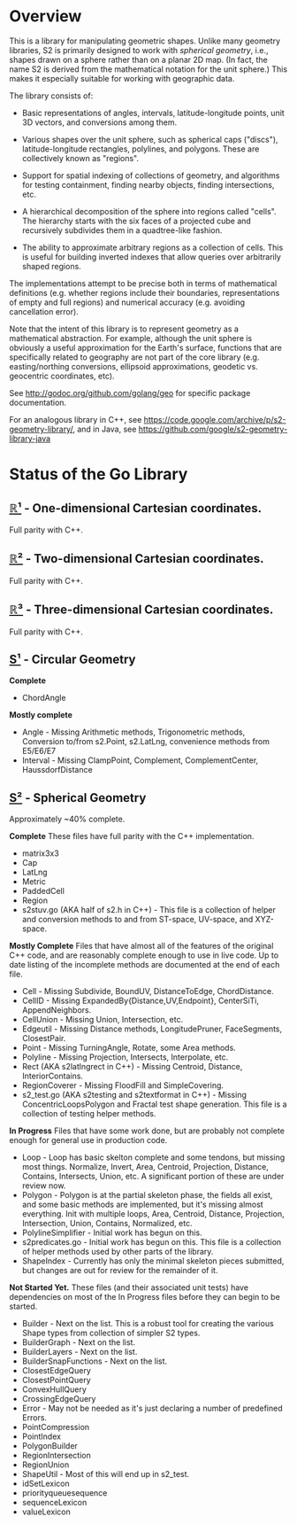 # Overview

This is a library for manipulating geometric shapes. Unlike many geometry
libraries, S2 is primarily designed to work with _spherical geometry_, i.e.,
shapes drawn on a sphere rather than on a planar 2D map. (In fact, the name S2
is derived from the mathematical notation for the unit sphere.) This makes it
especially suitable for working with geographic data.

The library consists of:

*   Basic representations of angles, intervals, latitude-longitude points, unit
    3D vectors, and conversions among them.

*   Various shapes over the unit sphere, such as spherical caps ("discs"),
    latitude-longitude rectangles, polylines, and polygons. These are
    collectively known as "regions".

*   Support for spatial indexing of collections of geometry, and algorithms for
    testing containment, finding nearby objects, finding intersections, etc.

*   A hierarchical decomposition of the sphere into regions called "cells". The
    hierarchy starts with the six faces of a projected cube and recursively
    subdivides them in a quadtree-like fashion.

*   The ability to approximate arbitrary regions as a collection of cells. This
    is useful for building inverted indexes that allow queries over arbitrarily
    shaped regions.

The implementations attempt to be precise both in terms of mathematical
definitions (e.g. whether regions include their boundaries, representations of
empty and full regions) and numerical accuracy (e.g. avoiding cancellation
error).

Note that the intent of this library is to represent geometry as a mathematical
abstraction. For example, although the unit sphere is obviously a useful
approximation for the Earth's surface, functions that are specifically related
to geography are not part of the core library (e.g. easting/northing
conversions, ellipsoid approximations, geodetic vs. geocentric coordinates,
etc).

See http://godoc.org/github.com/golang/geo for specific package documentation.

For an analogous library in C++, see
https://code.google.com/archive/p/s2-geometry-library/, and in Java, see
https://github.com/google/s2-geometry-library-java

# Status of the Go Library

## [ℝ¹](https://godoc.org/github.com/golang/geo/r1) - One-dimensional Cartesian coordinates.

Full parity with C++.

## [ℝ²](https://godoc.org/github.com/golang/geo/r2) - Two-dimensional Cartesian coordinates.

Full parity with C++.

## [ℝ³](https://godoc.org/github.com/golang/geo/r3) - Three-dimensional Cartesian coordinates.

Full parity with C++.

## [S¹](https://godoc.org/github.com/golang/geo/s1) - Circular Geometry

**Complete**

*   ChordAngle

**Mostly complete**

*   Angle - Missing Arithmetic methods, Trigonometric methods, Conversion
    to/from s2.Point, s2.LatLng, convenience methods from E5/E6/E7
*   Interval - Missing ClampPoint, Complement, ComplementCenter,
    HaussdorfDistance

## [S²](https://godoc.org/github.com/golang/geo/s2) - Spherical Geometry

Approximately ~40% complete.

**Complete** These files have full parity with the C++ implementation.

*   matrix3x3
*   Cap
*   LatLng
*   Metric
*   PaddedCell
*   Region
*   s2stuv.go (AKA half of s2.h in C++) - This file is a collection of helper
    and conversion methods to and from ST-space, UV-space, and XYZ-space.

**Mostly Complete** Files that have almost all of the features of the original
C++ code, and are reasonably complete enough to use in live code. Up to date
listing of the incomplete methods are documented at the end of each file.

*   Cell - Missing Subdivide, BoundUV, DistanceToEdge, ChordDistance.
*   CellID - Missing ExpandedBy{Distance,UV,Endpoint}, CenterSiTi,
    AppendNeighbors.
*   CellUnion - Missing Union, Intersection, etc.
*   Edgeutil - Missing Distance methods, LongitudePruner, FaceSegments,
    ClosestPair.
*   Point - Missing TurningAngle, Rotate, some Area methods.
*   Polyline - Missing Projection, Intersects, Interpolate, etc.
*   Rect (AKA s2latlngrect in C++) - Missing Centroid, Distance,
    InteriorContains.
*   RegionCoverer - Missing FloodFill and SimpleCovering.
*   s2_test.go (AKA s2testing and s2textformat in C++) - Missing
    ConcentricLoopsPolygon and Fractal test shape generation. This file is a
    collection of testing helper methods.

**In Progress** Files that have some work done, but are probably not complete
enough for general use in production code.

*   Loop - Loop has basic skelton complete and some tendons, but missing most
    things. Normalize, Invert, Area, Centroid, Projection, Distance, Contains,
    Intersects, Union, etc. A significant portion of these are under review now.
*   Polygon - Polygon is at the partial skeleton phase, the fields all exist,
    and some basic methods are implemented, but it's missing almost everything.
    Init with multiple loops, Area, Centroid, Distance, Projection,
    Intersection, Union, Contains, Normalized, etc.
*   PolylineSimplifier - Initial work has begun on this.
*   s2predicates.go - Initial work has begun on this. This file is a collection
    of helper methods used by other parts of the library.
*   ShapeIndex - Currently has only the minimal skeleton pieces submitted, but
    changes are out for review for the remainder of it.

**Not Started Yet.** These files (and their associated unit tests) have
dependencies on most of the In Progress files before they can begin to be
started.

*   Builder - Next on the list. This is a robust tool for creating the various
    Shape types from collection of simpler S2 types.
*   BuilderGraph - Next on the list.
*   BuilderLayers - Next on the list.
*   BuilderSnapFunctions - Next on the list.
*   ClosestEdgeQuery
*   ClosestPointQuery
*   ConvexHullQuery
*   CrossingEdgeQuery
*   Error - May not be needed as it's just declaring a number of predefined
    Errors.
*   PointCompression
*   PointIndex
*   PolygonBuilder
*   RegionIntersection
*   RegionUnion
*   ShapeUtil - Most of this will end up in s2_test.
*   idSetLexicon
*   priorityqueuesequence
*   sequenceLexicon
*   valueLexicon
